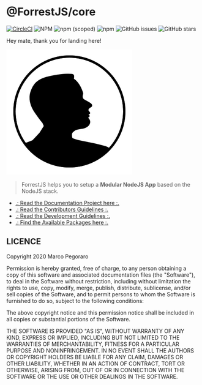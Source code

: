 # @ForrestJS/core

[![CircleCI](https://circleci.com/gh/forrestjs/forrestjs/tree/master.svg?style=svg)](https://circleci.com/gh/forrestjs/forrestjs/tree/master)
![NPM](https://img.shields.io/npm/l/forrest.svg)
![npm (scoped)](https://img.shields.io/npm/v/@forrestjs/core.svg)
![npm](https://img.shields.io/npm/dw/@forrestjs/core.svg)
![GitHub issues](https://img.shields.io/github/issues-raw/forrestjs/forrestjs.svg)
![GitHub stars](https://img.shields.io/github/stars/forrestjs/forrestjs.svg?style=social)

Hey mate, thank you for landing here!

![ForrestJS Logo](./gitbook/images/forrestjs.png)

> ForrestJS helps you to setup a 
> **Modular NodeJS App**
> based on the NodeJS stack.

- [.: Read the Documentation Project here :.](https://forrestjs.github.io)
- [.: Read the Contributors Guidelines :.](./CONTRIBUTE.md)
- [.: Read the Development Guidelines :.](./DEVELOPMENT.md)
- [.: Find the Available Packages here :.](./packages)

## LICENCE

Copyright 2020 Marco Pegoraro

Permission is hereby granted, free of charge, to any person obtaining a copy of this software and associated documentation files (the "Software"), to deal in the Software without restriction, including without limitation the rights to use, copy, modify, merge, publish, distribute, sublicense, and/or sell copies of the Software, and to permit persons to whom the Software is furnished to do so, subject to the following conditions:

The above copyright notice and this permission notice shall be included in all copies or substantial portions of the Software.

THE SOFTWARE IS PROVIDED "AS IS", WITHOUT WARRANTY OF ANY KIND, EXPRESS OR IMPLIED, INCLUDING BUT NOT LIMITED TO THE WARRANTIES OF MERCHANTABILITY, FITNESS FOR A PARTICULAR PURPOSE AND NONINFRINGEMENT. IN NO EVENT SHALL THE AUTHORS OR COPYRIGHT HOLDERS BE LIABLE FOR ANY CLAIM, DAMAGES OR OTHER LIABILITY, WHETHER IN AN ACTION OF CONTRACT, TORT OR OTHERWISE, ARISING FROM, OUT OF OR IN CONNECTION WITH THE SOFTWARE OR THE USE OR OTHER DEALINGS IN THE SOFTWARE.

